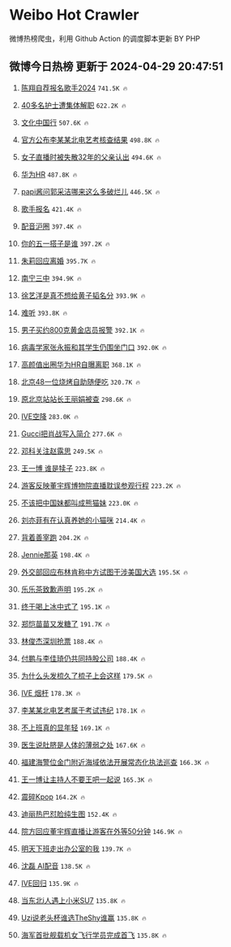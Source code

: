 # Weibo Hot Crawler 



微博热榜爬虫，利用 Github Action 的调度脚本更新 BY PHP 


## 微博今日热榜 更新于 2024-04-29 20:47:51 
1. [陈翔自荐报名歌手2024](https://s.weibo.com/weibo?q=%23%E9%99%88%E7%BF%94%E8%87%AA%E8%8D%90%E6%8A%A5%E5%90%8D%E6%AD%8C%E6%89%8B2024%23&t=31&band_rank=1&Refer=top) `741.5K 🔥` 

1. [40多名护士遭集体解职](https://s.weibo.com/weibo?q=%2340%E5%A4%9A%E5%90%8D%E6%8A%A4%E5%A3%AB%E9%81%AD%E9%9B%86%E4%BD%93%E8%A7%A3%E8%81%8C%23&t=31&band_rank=2&Refer=top) `622.2K 🔥` 

1. [文化中国行](https://s.weibo.com/weibo?q=%23%E6%96%87%E5%8C%96%E4%B8%AD%E5%9B%BD%E8%A1%8C%23&t=31&band_rank=3&Refer=top) `507.6K 🔥` 

1. [官方公布李某某北电艺考核查结果](https://s.weibo.com/weibo?q=%23%E5%AE%98%E6%96%B9%E5%85%AC%E5%B8%83%E6%9D%8E%E6%9F%90%E6%9F%90%E5%8C%97%E7%94%B5%E8%89%BA%E8%80%83%E6%A0%B8%E6%9F%A5%E7%BB%93%E6%9E%9C%23&t=31&band_rank=4&Refer=top) `498.8K 🔥` 

1. [女子直播时被失散32年的父亲认出](https://s.weibo.com/weibo?q=%23%E5%A5%B3%E5%AD%90%E7%9B%B4%E6%92%AD%E6%97%B6%E8%A2%AB%E5%A4%B1%E6%95%A332%E5%B9%B4%E7%9A%84%E7%88%B6%E4%BA%B2%E8%AE%A4%E5%87%BA%23&t=31&band_rank=5&Refer=top) `494.6K 🔥` 

1. [华为HR](https://s.weibo.com/weibo?q=%E5%8D%8E%E4%B8%BAHR&t=31&band_rank=6&Refer=top) `487.8K 🔥` 

1. [papi酱问郭采洁哪来这么多破烂儿](https://s.weibo.com/weibo?q=%23papi%E9%85%B1%E9%97%AE%E9%83%AD%E9%87%87%E6%B4%81%E5%93%AA%E6%9D%A5%E8%BF%99%E4%B9%88%E5%A4%9A%E7%A0%B4%E7%83%82%E5%84%BF%23&t=31&band_rank=7&Refer=top) `446.5K 🔥` 

1. [歌手报名](https://s.weibo.com/weibo?q=%E6%AD%8C%E6%89%8B%E6%8A%A5%E5%90%8D&t=31&band_rank=8&Refer=top) `421.4K 🔥` 

1. [配音沪圈](https://s.weibo.com/weibo?q=%E9%85%8D%E9%9F%B3%E6%B2%AA%E5%9C%88&t=31&band_rank=9&Refer=top) `397.4K 🔥` 

1. [你的五一搭子是谁](https://s.weibo.com/weibo?q=%23%E4%BD%A0%E7%9A%84%E4%BA%94%E4%B8%80%E6%90%AD%E5%AD%90%E6%98%AF%E8%B0%81%23&t=31&band_rank=10&Refer=top) `397.2K 🔥` 

1. [朱莉回应离婚](https://s.weibo.com/weibo?q=%23%E6%9C%B1%E8%8E%89%E5%9B%9E%E5%BA%94%E7%A6%BB%E5%A9%9A%23&t=31&band_rank=11&Refer=top) `395.7K 🔥` 

1. [南宁三中](https://s.weibo.com/weibo?q=%E5%8D%97%E5%AE%81%E4%B8%89%E4%B8%AD&t=31&band_rank=12&Refer=top) `394.9K 🔥` 

1. [徐艺洋是真不想给黄子韬名分](https://s.weibo.com/weibo?q=%E5%BE%90%E8%89%BA%E6%B4%8B%E6%98%AF%E7%9C%9F%E4%B8%8D%E6%83%B3%E7%BB%99%E9%BB%84%E5%AD%90%E9%9F%AC%E5%90%8D%E5%88%86&t=31&band_rank=13&Refer=top) `393.9K 🔥` 

1. [难听](https://s.weibo.com/weibo?q=%E9%9A%BE%E5%90%AC&t=31&band_rank=14&Refer=top) `393.8K 🔥` 

1. [男子买约800克黄金店员报警](https://s.weibo.com/weibo?q=%23%E7%94%B7%E5%AD%90%E4%B9%B0%E7%BA%A6800%E5%85%8B%E9%BB%84%E9%87%91%E5%BA%97%E5%91%98%E6%8A%A5%E8%AD%A6%23&t=31&band_rank=15&Refer=top) `392.1K 🔥` 

1. [病毒学家张永振和其学生仍围坐门口](https://s.weibo.com/weibo?q=%23%E7%97%85%E6%AF%92%E5%AD%A6%E5%AE%B6%E5%BC%A0%E6%B0%B8%E6%8C%AF%E5%92%8C%E5%85%B6%E5%AD%A6%E7%94%9F%E4%BB%8D%E5%9B%B4%E5%9D%90%E9%97%A8%E5%8F%A3%23&t=31&band_rank=16&Refer=top) `392.0K 🔥` 

1. [高颜值出圈华为HR自曝离职](https://s.weibo.com/weibo?q=%23%E9%AB%98%E9%A2%9C%E5%80%BC%E5%87%BA%E5%9C%88%E5%8D%8E%E4%B8%BAHR%E8%87%AA%E6%9B%9D%E7%A6%BB%E8%81%8C%23&t=31&band_rank=17&Refer=top) `368.1K 🔥` 

1. [北京48一位烧烤自助随便吃](https://s.weibo.com/weibo?q=%E5%8C%97%E4%BA%AC48%E4%B8%80%E4%BD%8D%E7%83%A7%E7%83%A4%E8%87%AA%E5%8A%A9%E9%9A%8F%E4%BE%BF%E5%90%83&t=31&band_rank=18&Refer=top) `320.7K 🔥` 

1. [原北京站站长王丽娟被查](https://s.weibo.com/weibo?q=%23%E5%8E%9F%E5%8C%97%E4%BA%AC%E7%AB%99%E7%AB%99%E9%95%BF%E7%8E%8B%E4%B8%BD%E5%A8%9F%E8%A2%AB%E6%9F%A5%23&t=31&band_rank=19&Refer=top) `298.6K 🔥` 

1. [IVE空降](https://s.weibo.com/weibo?q=IVE%E7%A9%BA%E9%99%8D&t=31&band_rank=20&Refer=top) `283.0K 🔥` 

1. [Gucci把肖战写入简介](https://s.weibo.com/weibo?q=%23Gucci%E6%8A%8A%E8%82%96%E6%88%98%E5%86%99%E5%85%A5%E7%AE%80%E4%BB%8B%23&t=31&band_rank=21&Refer=top) `277.6K 🔥` 

1. [邓科关注赵露思](https://s.weibo.com/weibo?q=%23%E9%82%93%E7%A7%91%E5%85%B3%E6%B3%A8%E8%B5%B5%E9%9C%B2%E6%80%9D%23&t=31&band_rank=22&Refer=top) `249.5K 🔥` 

1. [王一博 谁是犊子](https://s.weibo.com/weibo?q=%E7%8E%8B%E4%B8%80%E5%8D%9A%20%E8%B0%81%E6%98%AF%E7%8A%8A%E5%AD%90&t=31&band_rank=23&Refer=top) `223.8K 🔥` 

1. [游客反映董宇辉博物院直播耽误参观行程](https://s.weibo.com/weibo?q=%23%E6%B8%B8%E5%AE%A2%E5%8F%8D%E6%98%A0%E8%91%A3%E5%AE%87%E8%BE%89%E5%8D%9A%E7%89%A9%E9%99%A2%E7%9B%B4%E6%92%AD%E8%80%BD%E8%AF%AF%E5%8F%82%E8%A7%82%E8%A1%8C%E7%A8%8B%23&t=31&band_rank=24&Refer=top) `223.2K 🔥` 

1. [不该把中国妹都叫成熊猫妹](https://s.weibo.com/weibo?q=%E4%B8%8D%E8%AF%A5%E6%8A%8A%E4%B8%AD%E5%9B%BD%E5%A6%B9%E9%83%BD%E5%8F%AB%E6%88%90%E7%86%8A%E7%8C%AB%E5%A6%B9&t=31&band_rank=25&Refer=top) `223.0K 🔥` 

1. [刘亦菲有在认真养她的小猫咪](https://s.weibo.com/weibo?q=%23%E5%88%98%E4%BA%A6%E8%8F%B2%E6%9C%89%E5%9C%A8%E8%AE%A4%E7%9C%9F%E5%85%BB%E5%A5%B9%E7%9A%84%E5%B0%8F%E7%8C%AB%E5%92%AA%23&t=31&band_rank=26&Refer=top) `214.4K 🔥` 

1. [背着善宰跑](https://s.weibo.com/weibo?q=%E8%83%8C%E7%9D%80%E5%96%84%E5%AE%B0%E8%B7%91&t=31&band_rank=27&Refer=top) `204.2K 🔥` 

1. [Jennie那英](https://s.weibo.com/weibo?q=%23Jennie%E9%82%A3%E8%8B%B1%23&t=31&band_rank=28&Refer=top) `198.4K 🔥` 

1. [外交部回应布林肯称中方试图干涉美国大选](https://s.weibo.com/weibo?q=%23%E5%A4%96%E4%BA%A4%E9%83%A8%E5%9B%9E%E5%BA%94%E5%B8%83%E6%9E%97%E8%82%AF%E7%A7%B0%E4%B8%AD%E6%96%B9%E8%AF%95%E5%9B%BE%E5%B9%B2%E6%B6%89%E7%BE%8E%E5%9B%BD%E5%A4%A7%E9%80%89%23&t=31&band_rank=29&Refer=top) `195.5K 🔥` 

1. [乐乐茶致歉声明](https://s.weibo.com/weibo?q=%23%E4%B9%90%E4%B9%90%E8%8C%B6%E8%87%B4%E6%AD%89%E5%A3%B0%E6%98%8E%23&t=31&band_rank=30&Refer=top) `195.2K 🔥` 

1. [终于喝上冰中式了](https://s.weibo.com/weibo?q=%23%E7%BB%88%E4%BA%8E%E5%96%9D%E4%B8%8A%E5%86%B0%E4%B8%AD%E5%BC%8F%E4%BA%86%23&t=31&band_rank=31&Refer=top) `195.1K 🔥` 

1. [郑恺苗苗又发糖了](https://s.weibo.com/weibo?q=%23%E9%83%91%E6%81%BA%E8%8B%97%E8%8B%97%E5%8F%88%E5%8F%91%E7%B3%96%E4%BA%86%23&t=31&band_rank=32&Refer=top) `191.7K 🔥` 

1. [林俊杰深圳抢票](https://s.weibo.com/weibo?q=%E6%9E%97%E4%BF%8A%E6%9D%B0%E6%B7%B1%E5%9C%B3%E6%8A%A2%E7%A5%A8&t=31&band_rank=33&Refer=top) `188.4K 🔥` 

1. [付鹏与李佳琦仍共同持股公司](https://s.weibo.com/weibo?q=%23%E4%BB%98%E9%B9%8F%E4%B8%8E%E6%9D%8E%E4%BD%B3%E7%90%A6%E4%BB%8D%E5%85%B1%E5%90%8C%E6%8C%81%E8%82%A1%E5%85%AC%E5%8F%B8%23&t=31&band_rank=34&Refer=top) `188.4K 🔥` 

1. [为什么头发梳久了梳子上会这样](https://s.weibo.com/weibo?q=%23%E4%B8%BA%E4%BB%80%E4%B9%88%E5%A4%B4%E5%8F%91%E6%A2%B3%E4%B9%85%E4%BA%86%E6%A2%B3%E5%AD%90%E4%B8%8A%E4%BC%9A%E8%BF%99%E6%A0%B7%23&t=31&band_rank=35&Refer=top) `179.5K 🔥` 

1. [IVE 烟杆](https://s.weibo.com/weibo?q=IVE%20%E7%83%9F%E6%9D%86&t=31&band_rank=36&Refer=top) `178.3K 🔥` 

1. [李某某北电艺考属于考试违纪](https://s.weibo.com/weibo?q=%23%E6%9D%8E%E6%9F%90%E6%9F%90%E5%8C%97%E7%94%B5%E8%89%BA%E8%80%83%E5%B1%9E%E4%BA%8E%E8%80%83%E8%AF%95%E8%BF%9D%E7%BA%AA%23&t=31&band_rank=37&Refer=top) `178.1K 🔥` 

1. [不上班真的显年轻](https://s.weibo.com/weibo?q=%E4%B8%8D%E4%B8%8A%E7%8F%AD%E7%9C%9F%E7%9A%84%E6%98%BE%E5%B9%B4%E8%BD%BB&t=31&band_rank=38&Refer=top) `169.1K 🔥` 

1. [医生说肚脐是人体的薄弱之处](https://s.weibo.com/weibo?q=%23%E5%8C%BB%E7%94%9F%E8%AF%B4%E8%82%9A%E8%84%90%E6%98%AF%E4%BA%BA%E4%BD%93%E7%9A%84%E8%96%84%E5%BC%B1%E4%B9%8B%E5%A4%84%23&t=31&band_rank=39&Refer=top) `167.6K 🔥` 

1. [福建海警位金门附近海域依法开展常态化执法巡查](https://s.weibo.com/weibo?q=%E7%A6%8F%E5%BB%BA%E6%B5%B7%E8%AD%A6%E4%BD%8D%E9%87%91%E9%97%A8%E9%99%84%E8%BF%91%E6%B5%B7%E5%9F%9F%E4%BE%9D%E6%B3%95%E5%BC%80%E5%B1%95%E5%B8%B8%E6%80%81%E5%8C%96%E6%89%A7%E6%B3%95%E5%B7%A1%E6%9F%A5&t=31&band_rank=40&Refer=top) `166.3K 🔥` 

1. [王一博让主持人不要王吧一起说](https://s.weibo.com/weibo?q=%23%E7%8E%8B%E4%B8%80%E5%8D%9A%E8%AE%A9%E4%B8%BB%E6%8C%81%E4%BA%BA%E4%B8%8D%E8%A6%81%E7%8E%8B%E5%90%A7%E4%B8%80%E8%B5%B7%E8%AF%B4%23&t=31&band_rank=41&Refer=top) `165.3K 🔥` 

1. [震碎Kpop](https://s.weibo.com/weibo?q=%E9%9C%87%E7%A2%8EKpop&t=31&band_rank=42&Refer=top) `164.2K 🔥` 

1. [迪丽热巴怼脸纯生图](https://s.weibo.com/weibo?q=%23%E8%BF%AA%E4%B8%BD%E7%83%AD%E5%B7%B4%E6%80%BC%E8%84%B8%E7%BA%AF%E7%94%9F%E5%9B%BE%23&t=31&band_rank=43&Refer=top) `152.4K 🔥` 

1. [院方回应董宇辉直播让游客在外等50分钟](https://s.weibo.com/weibo?q=%23%E9%99%A2%E6%96%B9%E5%9B%9E%E5%BA%94%E8%91%A3%E5%AE%87%E8%BE%89%E7%9B%B4%E6%92%AD%E8%AE%A9%E6%B8%B8%E5%AE%A2%E5%9C%A8%E5%A4%96%E7%AD%8950%E5%88%86%E9%92%9F%23&t=31&band_rank=44&Refer=top) `146.9K 🔥` 

1. [明天下班走出办公室的我](https://s.weibo.com/weibo?q=%E6%98%8E%E5%A4%A9%E4%B8%8B%E7%8F%AD%E8%B5%B0%E5%87%BA%E5%8A%9E%E5%85%AC%E5%AE%A4%E7%9A%84%E6%88%91&t=31&band_rank=45&Refer=top) `139.7K 🔥` 

1. [沈磊 AI配音](https://s.weibo.com/weibo?q=%E6%B2%88%E7%A3%8A%20AI%E9%85%8D%E9%9F%B3&t=31&band_rank=46&Refer=top) `138.5K 🔥` 

1. [IVE回归](https://s.weibo.com/weibo?q=IVE%E5%9B%9E%E5%BD%92&t=31&band_rank=47&Refer=top) `135.9K 🔥` 

1. [当东北i人遇上小米SU7](https://s.weibo.com/weibo?q=%23%E5%BD%93%E4%B8%9C%E5%8C%97i%E4%BA%BA%E9%81%87%E4%B8%8A%E5%B0%8F%E7%B1%B3SU7%23&t=31&band_rank=48&Refer=top) `135.8K 🔥` 

1. [Uzi说老头杯谁选TheShy谁赢](https://s.weibo.com/weibo?q=%23Uzi%E8%AF%B4%E8%80%81%E5%A4%B4%E6%9D%AF%E8%B0%81%E9%80%89TheShy%E8%B0%81%E8%B5%A2%23&t=31&band_rank=49&Refer=top) `135.8K 🔥` 

1. [海军首批舰载机女飞行学员完成首飞](https://s.weibo.com/weibo?q=%23%E6%B5%B7%E5%86%9B%E9%A6%96%E6%89%B9%E8%88%B0%E8%BD%BD%E6%9C%BA%E5%A5%B3%E9%A3%9E%E8%A1%8C%E5%AD%A6%E5%91%98%E5%AE%8C%E6%88%90%E9%A6%96%E9%A3%9E%23&t=31&band_rank=50&Refer=top) `135.8K 🔥` 

